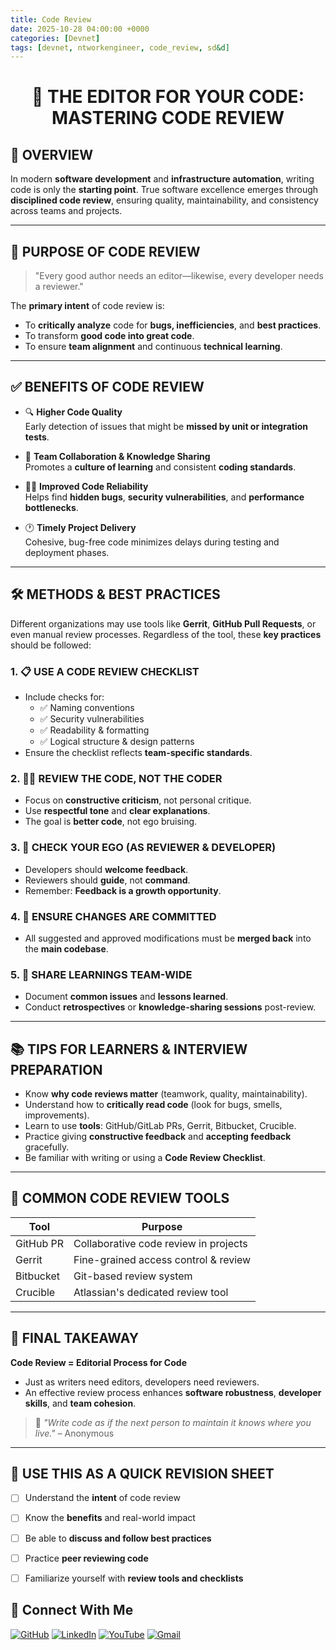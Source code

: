```yaml
---
title: Code Review
date: 2025-10-28 04:00:00 +0000
categories: [Devnet]
tags: [devnet, ntworkengineer, code_review, sd&d]
---
```



<h1 align="center">📘 THE EDITOR FOR YOUR CODE: MASTERING CODE REVIEW</h1>




## 🧠 OVERVIEW

In modern **software development** and **infrastructure automation**, writing code is only the **starting point**. True software excellence emerges through **disciplined code review**, ensuring quality, maintainability, and consistency across teams and projects.

---

## 🎯 PURPOSE OF CODE REVIEW

> "Every good author needs an editor—likewise, every developer needs a reviewer."

The **primary intent** of code review is:
- To **critically analyze** code for **bugs, inefficiencies**, and **best practices**.
- To transform **good code into great code**.
- To ensure **team alignment** and continuous **technical learning**.

---

## ✅ BENEFITS OF CODE REVIEW

- 🔍 **Higher Code Quality**  
  Early detection of issues that might be **missed by unit or integration tests**.

- 🧩 **Team Collaboration & Knowledge Sharing**  
  Promotes a **culture of learning** and consistent **coding standards**.

- 🕵️‍♂️ **Improved Code Reliability**  
  Helps find **hidden bugs**, **security vulnerabilities**, and **performance bottlenecks**.

- 🕐 **Timely Project Delivery**  
  Cohesive, bug-free code minimizes delays during testing and deployment phases.

---

## 🛠️ METHODS & BEST PRACTICES

Different organizations may use tools like **Gerrit**, **GitHub Pull Requests**, or even manual review processes. Regardless of the tool, these **key practices** should be followed:

### 1. 📋 USE A CODE REVIEW CHECKLIST
- Include checks for:
  - ✅ Naming conventions
  - ✅ Security vulnerabilities
  - ✅ Readability & formatting
  - ✅ Logical structure & design patterns
- Ensure the checklist reflects **team-specific standards**.

### 2. 🧑‍⚖️ REVIEW THE CODE, NOT THE CODER
- Focus on **constructive criticism**, not personal critique.
- Use **respectful tone** and **clear explanations**.
- The goal is **better code**, not ego bruising.

### 3. 🧘 CHECK YOUR EGO (AS REVIEWER & DEVELOPER)
- Developers should **welcome feedback**.
- Reviewers should **guide**, not **command**.
- Remember: **Feedback is a growth opportunity**.

### 4. 🔄 ENSURE CHANGES ARE COMMITTED
- All suggested and approved modifications must be **merged back** into the **main codebase**.

### 5. 📣 SHARE LEARNINGS TEAM-WIDE
- Document **common issues** and **lessons learned**.
- Conduct **retrospectives** or **knowledge-sharing sessions** post-review.

---

## 📚 TIPS FOR LEARNERS & INTERVIEW PREPARATION

- Know **why code reviews matter** (teamwork, quality, maintainability).
- Understand how to **critically read code** (look for bugs, smells, improvements).
- Learn to use **tools**: GitHub/GitLab PRs, Gerrit, Bitbucket, Crucible.
- Practice giving **constructive feedback** and **accepting feedback** gracefully.
- Be familiar with writing or using a **Code Review Checklist**.

---

## 🔄 COMMON CODE REVIEW TOOLS

| Tool       | Purpose                              |
|------------|---------------------------------------|
| GitHub PR  | Collaborative code review in projects |
| Gerrit     | Fine-grained access control & review  |
| Bitbucket  | Git-based review system               |
| Crucible   | Atlassian's dedicated review tool     |

---

## 🧾 FINAL TAKEAWAY

**Code Review = Editorial Process for Code**

- Just as writers need editors, developers need reviewers.
- An effective review process enhances **software robustness**, **developer skills**, and **team cohesion**.

> 🚀 _"Write code as if the next person to maintain it knows where you live."_ – Anonymous

---

## 📌 USE THIS AS A QUICK REVISION SHEET

- [ ] Understand the **intent** of code review  
- [ ] Know the **benefits** and real-world impact  
- [ ] Be able to **discuss and follow best practices**  
- [ ] Practice **peer reviewing code**  
- [ ] Familiarize yourself with **review tools and checklists**  



## 🙌 Connect With Me

[![GitHub](https://img.shields.io/badge/GitHub-Profile-black?style=for-the-badge&logo=github)](https://github.com/Ntwork-Beginner)
[![LinkedIn](https://img.shields.io/badge/LinkedIn-Connect-blue?style=for-the-badge&logo=linkedin)](https://www.linkedin.com/in/ntworkbeginner/)
[![YouTube](https://img.shields.io/badge/YouTube-Subscribe-red?style=for-the-badge&logo=youtube)](https://www.youtube.com/@Ntwork_Beginner)
[![Gmail](https://img.shields.io/badge/Gmail-Mail-red?style=for-the-badge&logo=gmail)](mailto:your.bittudhillon011@gmail.com)
